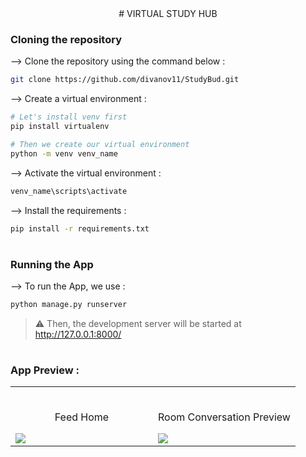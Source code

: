 <div align="center">
# VIRTUAL STUDY HUB
</div>

### Cloning the repository

--> Clone the repository using the command below :
```bash
git clone https://github.com/divanov11/StudyBud.git

```

--> Create a virtual environment :
```bash
# Let's install venv first
pip install virtualenv

# Then we create our virtual environment
python -m venv venv_name

```

--> Activate the virtual environment :
```bash
venv_name\scripts\activate

```

--> Install the requirements :
```bash
pip install -r requirements.txt

```

#

### Running the App

--> To run the App, we use :
```bash
python manage.py runserver

```

> ⚠ Then, the development server will be started at http://127.0.0.1:8000/

#

### App Preview :

<table width="100%"> 
<tr>
<td width="50%">      
&nbsp; 
<br>
<p align="center">
  Feed Home
</p>
<img src="https://user-images.githubusercontent.com/72341453/134747262-0a92233d-8010-40f8-84c5-8d94895aac44.PNG">
</td> 
<td width="50%">
<br>
<p align="center">
  Room Conversation Preview
</p>
<img src="https://user-images.githubusercontent.com/72341453/134747155-3ca5b55f-b064-4741-aeae-abe90bddf41e.PNG">  
</td>
</table>


